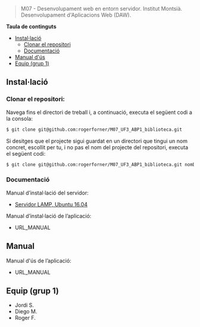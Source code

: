 > M07 - Desenvolupament web en entorn servidor. Institut Montsià.
> Desenvolupament d'Aplicacions Web (DAW).

**Taula de continguts**
- [Instal·lació](#installació)
  - [Clonar el repositori](#clonar-el-repositori)
  - [Documentació](#documentació)
- [Manual d'ús](#manual)
- [Equip (grup 1)](#equip-grup-1)

## Instal·lació
### Clonar el repositori:
Navega fins el directori de treball i, a continuació, executa el següent codi a la consola:

``` bash
$ git clone git@github.com:rogerforner/M07_UF3_ABP1_biblioteca.git
```

Si desitges que el projecte sigui guardat en un directori que tingui un nom concret, escollit per tu, i no pas el nom del projecte del repositori, executa el següent codi:

``` bash
$ git clone git@github.com:rogerforner/M07_UF3_ABP1_biblioteca.git nomDesitjat
```
### Documentació
Manual d’instal·lació del servidor:
- [Servidor LAMP, Ubuntu 16.04](https://github.com/rogerforner/M07_UF3_ABP1_biblioteca/blob/master/fitxers/grup1_Manual_LAMP_Ubuntu1604.pdf)

Manual d’instal·lació de l’aplicació:
- URL_MANUAL

## Manual
Manual d'ús de l’aplicació:
- URL_MANUAL

## Equip (grup 1)
- Jordi S.
- Diego M.
- Roger F.
